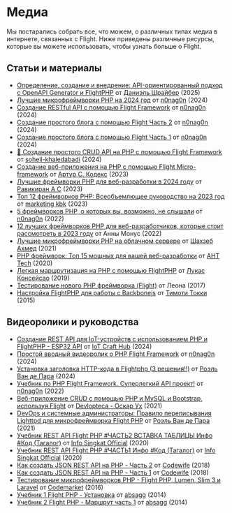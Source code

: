 # Медиа

Мы постарались собрать все, что можем, о различных типах медиа в интернете, связанных с Flight. Ниже приведены различные ресурсы, которые вы можете использовать, чтобы узнать больше о Flight.

## Статьи и материалы

- [Определение, создание и внедрение: API-ориентированный подход с OpenAPI Generator и FlightPHP](https://dev.to/danielsc/define-generate-and-implement-an-api-first-approach-with-openapi-generator-and-flightphp-1fb3) от [Даниэль Шрайбер](https://github.com/daniel-sc) (2025)
- [Лучшие микрофреймворки PHP на 2024 год](https://dev.to/n0nag0n/best-php-micro-frameworks-for-2024-19h6) от [n0nag0n](https://github.com/n0nag0n) (2024)
- [Создание RESTful API с помощью Flight Framework](https://dev.to/n0nag0n/creating-a-restful-api-with-flight-framework-56lj) от [n0nag0n](https://github.com/n0nag0n) (2024)
- [Создание простого блога с помощью Flight Часть 2](https://dev.to/n0nag0n/building-a-simple-blog-with-flight-part-2-5acb) от [n0nag0n](https://github.com/n0nag0n) (2024)
- [Создание простого блога с помощью Flight Часть 1](https://dev.to/n0nag0n/building-a-simple-blog-with-flight-part-1-4ap8) от [n0nag0n](https://github.com/n0nag0n) (2024)
- [🚀 Создание простого CRUD API на PHP с помощью Flight Framework](https://dev.to/soheilkhaledabadi/build-a-simple-crud-api-in-php-with-the-flight-framework-5fnk) от [soheil-khaledabadi](https://dev.to/soheilkhaledabadi) (2024)
- [Создание веб-приложения на PHP с помощью Flight Micro-framework](https://reintech.io/blog/building-php-web-application-flight-micro-framework) от [Артур С. Кодекс](https://reintech.io/blog/author/arthur-c-codex) (2023)
- [Лучшие фреймворки PHP для веб-разработки в 2024 году](https://www.simplilearn.com/tutorials/php-tutorial/php-framework) от [Равикиран А С](https://www.simplilearn.com/tutorials/php-tutorial/php-framework) (2023)
- [Топ 12 фреймворков PHP: Всеобъемлющее руководство на 2023 год](https://marketingkbk1.medium.com/top-12-php-frameworks-a-comprehensive-guide-for-2023-73746e49a1dd) от [marketing kbk](https://marketingkbk1.medium.com/) (2023)
- [5 фреймворков PHP, о которых вы, возможно, не слышали](https://dev.to/n0nag0n/5-php-frameworks-youve-probably-never-heard-of-3jc1) от [n0nag0n](https://github.com/n0nag0n) (2022)
- [12 лучших фреймворков PHP для веб-разработчиков, которые стоит рассмотреть в 2023 году](https://raygun.com/blog/top-php-frameworks/) от Анны Монус (2022)
- [Лучшие микрофреймворки PHP на облачном сервере](https://www.cloudways.com/blog/php-micro-framework/) от [Шахзеб Ахмед](https://www.cloudways.com/blog/author/shahzebahmed/) (2021)
- [PHP фреймворк: Топ 15 мощных для вашей веб-разработки](https://blog.arrowhitech.com/php-framework-top-15-powerful-ones-for-your-web-development-2020/) от [AHT Tech](https://blog.arrowhitech.com/author/aht-tech/) (2020)
- [Легкая маршрутизация на PHP с помощью FlightPHP](https://lucasrconceicao.medium.com/easy-php-routing-with-flightphp-344a86a1a449) от [Лукас Консейсао](https://lucasrconceicao.medium.com/) (2019)
- [Тестирование нового PHP фреймворка (Flight)](https://scaledimages.com/post/2017-09-20-trying-out-new-php-framework-flight/) от Леона (2017)
- [Настройка FlightPHP для работы с Backbonejs](https://timothytocci.com/category/flightphp/) от [Тимоти Токки](https://timothytocci.com/author/timothytocci/) (2015)

## Видеоролики и руководства

- [Создание REST API для IoT-устройств с использованием PHP и FlightPHP - ESP32 API](https://www.youtube.com/watch?v=VpsuaIH0EiU) от [IoT Craft Hub](https://www.youtube.com/@IoTCraftHub) (2024)
- [Простой вводный видеоролик о PHP Flight Framework](https://www.youtube.com/watch?v=VCztp1QLC2c) от [n0nag0n](https://www.youtube.com/@n0nag0n) (2024)
- [Установка заголовка HTTP-кода в Flightphp (3 решения!!)](https://www.youtube.com/watch?v=g1i0iy3LqKo) от [Роэль Ван де Пара](https://www.youtube.com/@RoelVandePaar) (2024)
- [Учебник по PHP Flight Framework. Суперлегкий API проект!](https://www.youtube.com/watch?v=46WVlj1bXH0) от [n0nag0n](https://www.youtube.com/@n0nag0n) (2022)
- [Веб-приложение CRUD с помощью PHP и MySQL и Bootstrap, используя Flight](https://www.youtube.com/watch?v=WC7gxan2kHU) от [Devlopteca - Оскар Ух](https://www.youtube.com/@Develoteca) (2021)
- [DevOps и системные администраторы: Правило переписывания Lighttpd для микрофреймворка Flight PHP](https://www.youtube.com/watch?v=2_CVDbWKpJs) от [Роэль Ван де Пара](https://www.youtube.com/@RoelVandePaar) (2021)
- [Учебник REST API Flight PHP #ЧАСТЬ2 ВСТАВКА ТАБЛИЦЫ Инфо #Код (Тагалог)](https://www.youtube.com/watch?v=PpfCZc_j17w) от [Info Singkat Official](https://www.youtube.com/@InfoSingkat) (2020)
- [Учебник REST API Flight PHP #ЧАСТЬ1 Инфо #Код (Тагалог)](https://www.youtube.com/watch?v=-f1a1wIAbJo) от [Info Singkat Official](https://www.youtube.com/@InfoSingkat) (2020)
- [Как создать JSON REST API на PHP - Часть 2](https://www.youtube.com/watch?v=QmNWvdJ0-Fw) от [Codewife](https://www.youtube.com/@Codewife) (2018)
- [Как создать JSON REST API на PHP - Часть 1](https://www.youtube.com/watch?v=eyzd3orrUMs) от [Codewife](https://www.youtube.com/@Codewife) (2018)
- [Тестирование микрофреймворков PHP - Flight PHP, Lumen, Slim 3 и Laravel](https://www.youtube.com/watch?v=QRL1W4ofsqE) от [Codemarket](https://www.youtube.com/@Codemarket) (2016)
- [Учебник 1 Flight PHP - Установка](https://www.youtube.com/watch?v=0sfsQfingB8) от [absagg](https://www.youtube.com/@absagg) (2014)
- [Учебник 2 Flight PHP - Маршрут часть 1](https://www.youtube.com/watch?v=Rgmxy9w1MZI) от [absagg](https://www.youtube.com/@absagg) (2014)